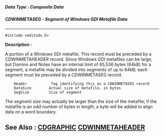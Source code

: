 ##### Data Type : Composite Data
##### CDWINMETASEG - Segment of Windows GDI Metafile Data
---
```
#include <editods.h>
```
**Description :**

A portion of a Windows GDI metafile.  This record must be preceded by a 
CDWINMETAHEADER record.  Since Windows GDI metafiles can be large, but Domino 
and Notes have an internal limit of 65,536 bytes (64kB) for a segment, a 
metafile may be divided into segments of up to 64kB;  each segment must be 
preceded by a CDWINMETASEG record.

        Header           Tag identifying this as a CDWINMETASEG record
        DataSize        Actual size of metafile, in bytes
        SegSize         Size of segment

The segment size may actually be larger than the size of the metafile;  if the 
metafile is an odd number of bytes in length, a byte will be added to align 
data on a word boundary.

**See Also :**
[CDGRAPHIC](/domino-c-api-docs/reference/Data/CDGRAPHIC)
[CDWINMETAHEADER](/domino-c-api-docs/reference/Data/CDWINMETAHEADER)
---
